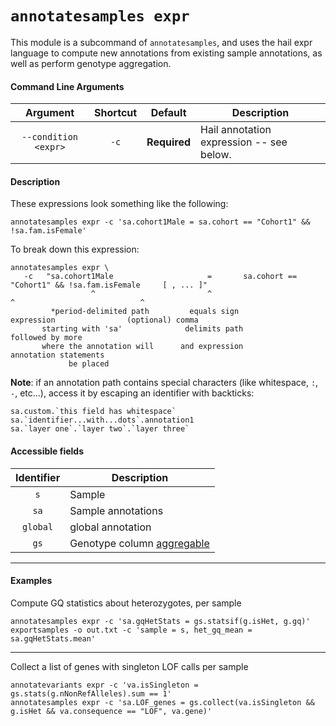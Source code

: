 # `annotatesamples expr`

This module is a subcommand of `annotatesamples`, and uses the hail expr language to compute new annotations from existing sample annotations, as well as perform genotype aggregation.

#### Command Line Arguments

Argument | Shortcut | Default | Description
:-:  | :-: |:-: | ---
`--condition <expr>` | `-c` | **Required** | Hail annotation expression -- see below.

#### Description

These expressions look something like the following:
```
annotatesamples expr -c 'sa.cohort1Male = sa.cohort == "Cohort1" && !sa.fam.isFemale' 
```

To break down this expression:
```
annotatesamples expr \
   -c   "sa.cohort1Male                     =       sa.cohort == "Cohort1" && !sa.fam.isFemale     [ , ... ]"
                  ^                         ^                           ^                            ^
         *period-delimited path         equals sign                  expression                (optional) comma 
       starting with 'sa'              delimits path                                           followed by more 
       where the annotation will      and expression                                         annotation statements
             be placed
```

**Note**: if an annotation path contains special characters (like whitespace, `:`, `-`, etc...), access it by escaping an identifier with backticks: 
```
sa.custom.`this field has whitespace`
sa.`identifier...with...dots`.annotation1
sa.`layer one`.`layer two`.`layer three`
```

#### Accessible fields

Identifier | Description
:-: | ---
`s` | Sample
`sa` | Sample annotations
`global` | global annotation
`gs` | Genotype column [aggregable](../HailExpressionLanguage.md#aggregables)

____

#### Examples

Compute GQ statistics about heterozygotes, per sample
```
annotatesamples expr -c 'sa.gqHetStats = gs.statsif(g.isHet, g.gq)'
exportsamples -o out.txt -c 'sample = s, het_gq_mean = sa.gqHetStats.mean'
```

____

Collect a list of genes with singleton LOF calls per sample
```
annotatevariants expr -c 'va.isSingleton = gs.stats(g.nNonRefAlleles).sum == 1'
annotatesamples expr -c 'sa.LOF_genes = gs.collect(va.isSingleton && g.isHet && va.consequence == "LOF", va.gene)'
```
